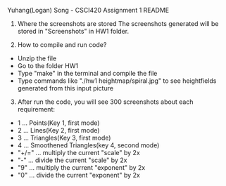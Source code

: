 Yuhang(Logan) Song - CSCI420 Assignment 1 README

1. Where the screenshots are stored
The screenshots generated will be stored in "Screenshots" in HW1 folder. 

2. How to compile and run code?
- Unzip the file
- Go to the folder HW1
- Type "make" in the terminal and compile the file
- Type commands like "./hw1 heightmap/spiral.jpg" to see heightfields generated from this input picture

3. After run the code, you will see 300 screenshots about each requirement:
- 1    ... Points(Key 1, first mode)
- 2    ... Lines(Key 2, first mode)
- 3    ... Triangles(Key 3, first mode)
- 4    ... Smoothened Triangles(key 4, second mode)
- "+/="  ... multiply the current "scale" by 2x
- "-"    ... divide the current "scale" by 2x
- "9"    ... multiply the current "exponent" by 2x
- "0"    ... divide the current "exponent" by 2x

